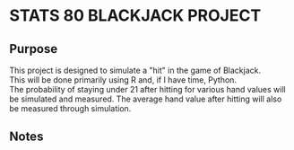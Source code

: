 # STATS 80 BLACKJACK PROJECT

## Purpose

This project is designed to simulate a "hit" in the game of Blackjack.  
This will be done primarily using R and, if I have time, Python.  
The probability of staying under 21 after hitting for various hand values will be simulated and measured. The average hand value after hitting will also be measured through simulation.  

## Notes